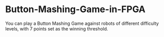 # Button-Mashing-Game-in-FPGA
You can play a Button Mashing Game against robots of different difficulty levels, with 7 points set as the winning threshold.
